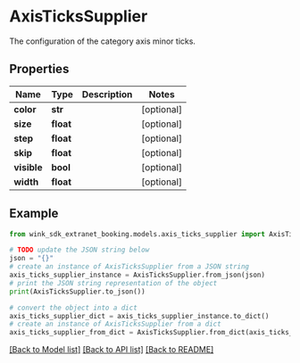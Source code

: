# AxisTicksSupplier

The configuration of the category axis minor ticks.

## Properties

Name | Type | Description | Notes
------------ | ------------- | ------------- | -------------
**color** | **str** |  | [optional] 
**size** | **float** |  | [optional] 
**step** | **float** |  | [optional] 
**skip** | **float** |  | [optional] 
**visible** | **bool** |  | [optional] 
**width** | **float** |  | [optional] 

## Example

```python
from wink_sdk_extranet_booking.models.axis_ticks_supplier import AxisTicksSupplier

# TODO update the JSON string below
json = "{}"
# create an instance of AxisTicksSupplier from a JSON string
axis_ticks_supplier_instance = AxisTicksSupplier.from_json(json)
# print the JSON string representation of the object
print(AxisTicksSupplier.to_json())

# convert the object into a dict
axis_ticks_supplier_dict = axis_ticks_supplier_instance.to_dict()
# create an instance of AxisTicksSupplier from a dict
axis_ticks_supplier_from_dict = AxisTicksSupplier.from_dict(axis_ticks_supplier_dict)
```
[[Back to Model list]](../README.md#documentation-for-models) [[Back to API list]](../README.md#documentation-for-api-endpoints) [[Back to README]](../README.md)


